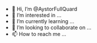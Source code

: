 - 👋 Hi, I’m @AystorFullQuard
- 👀 I’m interested in ...
- 🌱 I’m currently learning ...
- 💞️ I’m looking to collaborate on ...
- 📫 How to reach me ...

<!---
AystorFullQuard/AystorFullQuard is a ✨ special ✨ repository because its `README.md` (this file) appears on your GitHub profile.
You can click the Preview link to take a look at your changes.
--->
